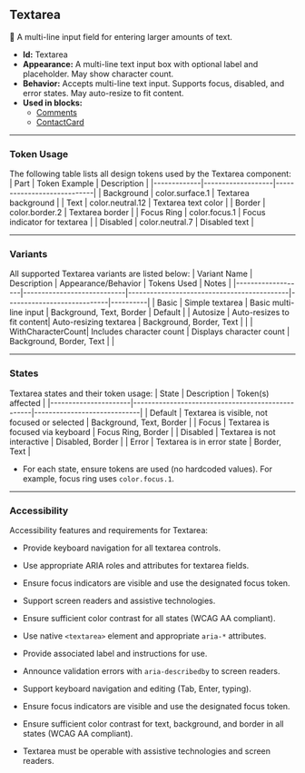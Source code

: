 ## Textarea
📝 A multi-line input field for entering larger amounts of text.
- **Id:** Textarea
- **Appearance:** A multi-line text input box with optional label and placeholder. May show character count.
- **Behavior:** Accepts multi-line text input. Supports focus, disabled, and error states. May auto-resize to fit content.
- **Used in blocks:**
  - [Comments](../blocks/Comments.md)
  - [ContactCard](../blocks/ContactCard.md)

---

### Token Usage
The following table lists all design tokens used by the Textarea component:
| Part        | Token Example      | Description                |
|-------------|-------------------|----------------------------|
| Background  | color.surface.1   | Textarea background        |
| Text        | color.neutral.12  | Textarea text color        |
| Border      | color.border.2    | Textarea border            |
| Focus Ring  | color.focus.1     | Focus indicator for textarea |
| Disabled    | color.neutral.7   | Disabled text              |

---

### Variants
All supported Textarea variants are listed below:
| Variant Name       | Description                | Appearance/Behavior                        | Tokens Used                | Notes    |
|-------------------|----------------------------|--------------------------------------------|----------------------------|----------|
| Basic             | Simple textarea            | Basic multi-line input                     | Background, Text, Border   | Default  |
| Autosize          | Auto-resizes to fit content| Auto-resizing textarea                     | Background, Border, Text   |          |
| WithCharacterCount| Includes character count   | Displays character count                   | Background, Border, Text   |          |

---

### States
Textarea states and their token usage:
| State                | Description                                      | Token(s) affected           |
|----------------------|--------------------------------------------------|-----------------------------|
| Default              | Textarea is visible, not focused or selected     | Background, Text, Border    |
| Focus                | Textarea is focused via keyboard                 | Focus Ring, Border          |
| Disabled             | Textarea is not interactive                      | Disabled, Border            |
| Error                | Textarea is in error state                       | Border, Text                |

- For each state, ensure tokens are used (no hardcoded values). For example, focus ring uses `color.focus.1`.

---

### Accessibility
Accessibility features and requirements for Textarea:
- Provide keyboard navigation for all textarea controls.
- Use appropriate ARIA roles and attributes for textarea fields.
- Ensure focus indicators are visible and use the designated focus token.
- Support screen readers and assistive technologies.
- Ensure sufficient color contrast for all states (WCAG AA compliant).

- Use native `<textarea>` element and appropriate `aria-*` attributes.
- Provide associated label and instructions for use.
- Announce validation errors with `aria-describedby` to screen readers.
- Support keyboard navigation and editing (Tab, Enter, typing).
- Ensure focus indicators are visible and use the designated focus token.
- Ensure sufficient color contrast for text, background, and border in all states (WCAG AA compliant).
- Textarea must be operable with assistive technologies and screen readers.
